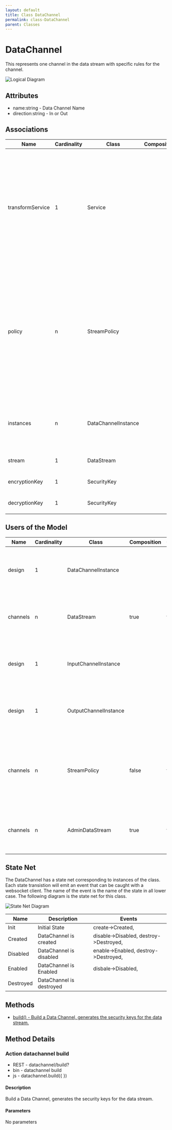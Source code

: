 ```yaml
---
layout: default
title: Class DataChannel
permalink: class-DataChannel
parent: Classes
---
```


# DataChannel

This represents one channel in the data stream with specific rules for the channel.

![Logical Diagram](./logical.png)

## Attributes

* name:string - Data Channel Name
* direction:string - In or Out


## Associations

| Name | Cardinality | Class | Composition | Owner | Description |
| --- | --- | --- | --- | --- | --- |
| transformService | 1 | Service |  |  | This is the transformation service for the channel. It will summarize the data, give historical data, give all of the data as a passthru, or any other data transformation needed for the individual channel based on the policy applied to the data stream |
| policy | n | StreamPolicy |  |  | This policy is the policy that will create an instance of the data channel attached to a data stream. The policy defines how the channel is created and what transformation service to use when publishing or consuming information on the channel. |
| instances | n | DataChannelInstance |  |  | This is a collection of all of the instances of the data channel running in the system. |
| stream | 1 | DataStream |  |  | This is the owning stream |
| encryptionKey | 1 | SecurityKey |  |  | Encryption Key for the channel |
| decryptionKey | 1 | SecurityKey |  |  | Decryption Key for the channel |



## Users of the Model

| Name | Cardinality | Class | Composition | Owner | Description |
| --- | --- | --- | --- | --- | --- |
| design | 1 | DataChannelInstance |  |  | Parent of the channel Instance. This is the definition of the channel. |
| channels | n | DataStream | true | true | This is the collection of channel that are attached to this data stream |
| design | 1 | InputChannelInstance |  |  | Parent of the channel Instance. This is the definition of the channel. |
| design | 1 | OutputChannelInstance |  |  | Parent of the channel Instance. This is the definition of the channel. |
| channels | n | StreamPolicy | false | false | This collection of channels that are used to create channel instances when the stream is created. |
| channels | n | AdminDataStream | true | true | This is the collection of channel that are attached to this data stream |



## State Net
The DataChannel has a state net corresponding to instances of the class. Each state transistion will emit an 
event that can be caught with a websocket client. The name of the event is the name of the state in all lower case.
The following diagram is the state net for this class.

![State Net Diagram](./statenet.png)

| Name | Description | Events |
| --- | --- | --- |
| Init | Initial State | create-&gt;Created,  |
| Created | DataChannel is created | disable-&gt;Disabled, destroy-&gt;Destroyed,  |
| Disabled | DataChannel is disabled | enable-&gt;Enabled, destroy-&gt;Destroyed,  |
| Enabled | DataChannel is Enabled | disbale-&gt;Disabled,  |
| Destroyed | DataChannel is destroyed |  |



## Methods
* [build() - Build a Data Channel, generates the security keys for the data stream.](#action-build)


<h2>Method Details</h2>
    
### Action datachannel build



* REST - datachannel/build?
* bin - datachannel build 
* js - datachannel.build({  })

#### Description
Build a Data Channel, generates the security keys for the data stream.

#### Parameters

No parameters




